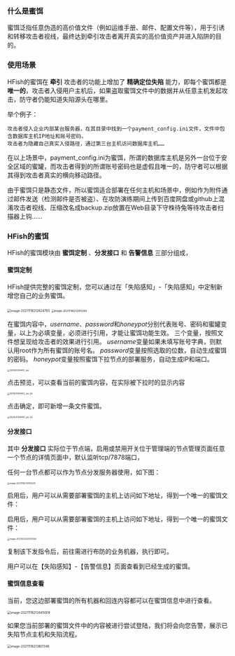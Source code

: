 
### 什么是蜜饵

蜜饵泛指任意伪造的高价值文件（例如运维手册、邮件、配置文件等），用于引诱和转移攻击者视线，最终达到牵引攻击者离开真实的高价值资产并进入陷阱的目的。

### 使用场景

HFish的蜜饵在 **牵引** 攻击者的功能上增加了 **精确定位失陷** 能力，即每个蜜饵都是 **唯一的**，攻击者入侵用户主机后，如果盗取蜜饵文件中的数据并从任意主机发起攻击，防守者仍能知道失陷源头在哪里。

举个例子：

```
攻击者侵入企业内部某台服务器，在其目录中找到一个payment_config.ini文件，文件中包含数据库主机IP地址和账号密码，
攻击者为隐藏自己真实入侵路径，通过第三台主机访问数据库主机……
```

在以上场景中，payment_config.ini为蜜饵，所谓的数据库主机是另外一台位于安全区域的蜜罐，而攻击者得到的所谓账号密码也是虚假且唯一的，防守者可以根据其得到攻击者真实的横向移动路径。

由于蜜饵只是静态文件，所以蜜饵适合部署在任何主机和场景中，例如作为附件通过邮件发送（检测邮件是否被盗）、在攻防演练期间上传到百度网盘或github上混淆攻击者视线、压缩改名成backup.zip放置在Web目录下守株待兔等待攻击者扫描器上钩……


### HFish的蜜饵

HFish的蜜饵模块由 **蜜饵定制** 、**分发接口** 和 **告警信息** 三部分组成，

#### 蜜饵定制

HFish提供完整的蜜饵定制，您可以通过在「失陷感知」-「失陷感知」中定制新增您自己的业务蜜饵。

<img src="http://img.threatbook.cn/hfish/image-20211116212624793.png" alt="image-20211116212624793" style="zoom:50%;" />



<img src="http://img.threatbook.cn/hfish/image-20211116212911284.png" alt="image-20211116212911284" style="zoom:43%;" />

在蜜饵内容中，$username$、$password$和$honeypot$分别代表账号、密码和蜜罐变量，以上为必填变量，必须进行引用，才能让蜜饵功能生效。
三个变量，按照文件想呈现给攻击者的效果进行引用。
$username$变量如果未填写账号字典，则默认用root作为所有蜜饵的账号名。
$password$变量按照选取的位数，自动生成蜜饵的密码。
$honeypot$变量按照蜜饵下拉节点的部署服务，自动生成IP和端口。

<img src="http://img.threatbook.cn/hfish/2801635164451_.pic.jpg" alt="2801635164451_.pic" style="zoom:33%;" />

点击预览，可以查看当前的蜜饵内容，在实际被下拉时的显示内容

<img src="http://img.threatbook.cn/hfish/2811635164463_.pic_hd.jpg" alt="2811635164463_.pic_hd" style="zoom: 33%;" />

点击确定，即可新增一条文件蜜饵。

<img src="http://img.threatbook.cn/hfish/2821635164487_.pic_hd.jpg" alt="2821635164487_.pic_hd" style="zoom: 33%;" />



#### 分发接口

其中 **分发接口** 实际位于节点端，启用或禁用开关位于管理端的节点管理页面任意一个节点的详情页面中，默认监听tcp/7878端口，

任何一台节点都可以作为节点分发服务器使用，如下图：

<img src="http://img.threatbook.cn/hfish/image-20211116213058329.png" alt="image-20211116213058329" style="zoom:33%;" />

启用后，用户可以从需要部署蜜饵的主机上访问如下地址，得到一个唯一的蜜饵文件：

启用后，用户可以从需要部署蜜饵的主机上访问如下地址，得到一个唯一的蜜饵文件：

<img src="http://img.threatbook.cn/hfish/image-20211025205700560.png" alt="image-20211025205700560" style="zoom:33%;" />

复制该下发指令后，前往需进行布防的业务机器，执行即可。

用户可以在【失陷感知】-【告警信息】页面查看到已经生成的蜜饵。



#### 蜜饵信息查看

当前，您这边部署蜜饵的所有机器和回连内容都可以在蜜饵信息中进行查看。

<img src="http://img.threatbook.cn/hfish/image-20211116213445009.png" alt="image-20211116213445009" style="zoom:50%;" />



如果您当前部署的蜜饵文件中的内容被进行尝试登陆，我们将会向您告警，展示已失陷节点主机和失陷流程。

<img src="http://img.threatbook.cn/hfish/image-20211116213801346.png" alt="image-20211116213801346" style="zoom:50%;" />
